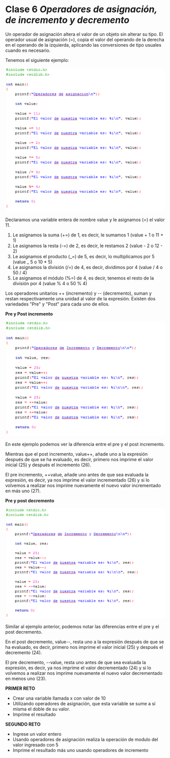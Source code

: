 # Clase 6 _Operadores de asignación, de incremento y decremento_

Un operador de asignación altera el valor de un objeto sin alterar su tipo. El
operador usual de asignación (=), copia el valor del operando de la derecha en
el operando de la izquierda, aplicando las conversiones de tipo usuales cuando
es necesario.

Tenemos el siguiente ejemplo:

![src/programacionEstructurada_22.png](../src/programacionEstructurada_22.png)

Declaramos una variable entera de nombre value y le asignamos (=) el valor 11.

1. Le asignamos la suma (+=) de 1, es decir, le sumamos 1 (value + 1 o 11 + 1)
2. Le asignamos la resta (-=) de 2, es decir, le restamos 2 (value - 2 o 12 - 2)
3. Le asignamos el producto (_=) de 5, es decir, lo multiplicamos por 5 (value _
   5 o 10 \* 5)
4. Le asignamos la división (/=) de 4, es decir, dividimos por 4 (value / 4 o 50
   / 4)
5. Le asignamos el módulo (%=) de 4, es decir, tenemos el resto de la división
   por 4 (value % 4 o 50 % 4)

Los operadores unitarios ++ (incremento) y -- (decremento), suman y restan
respectivamente una unidad al valor de la expresión. Existen dos variedades
"Pre" y "Post" para cada uno de ellos.

**Pre y Post incremento**

![src/programacionEstructurada_23.png](../src/programacionEstructurada_23.png)

En este ejemplo podemos ver la diferencia entre el pre y el post incremento.

Mientras que el post incremento, value++, añade uno a la expresión después de
que se ha evaluado, es decir, primero nos imprime el valor inicial (25) y
después el incremento (26).

El pre incremento, ++value, añade uno antes de que sea evaluada la expresión, es
decir, ya nos imprime el valor incrementado (26) y si lo volvemos a realizar nos
imprime nuevamente el nuevo valor incrementado en más uno (27).

**Pre y post decremento**

![src/programacionEstructurada_24.png](../src/programacionEstructurada_24.png)

Similar al ejemplo anterior, podemos notar las diferencias entre el pre y el
post decremento.

En el post decremento, value--, resta uno a la expresión después de que se ha
evaluado, es decir, primero nos imprime el valor inicial (25) y después el
decremento (24).

El pre decremento, --value, resta uno antes de que sea evaluada la expresión, es
decir, ya nos imprime el valor decrementado (24) y si lo volvemos a realizar nos
imprime nuevamente el nuevo valor decrementado en menos uno (23).

**PRIMER RETO**

- Crear una variable llamada x con valor de 10
- Utilizando operadores de asignación, que esta variable se sume a sí misma el
  doble de su valor.
- Imprime el resultado

**SEGUNDO RETO**

- Ingrese un valor entero
- Usando operadores de asignación realiza la operación de modulo del valor
  ingresado con 5
- Imprime el resultado más uno usando operadores de incremento

